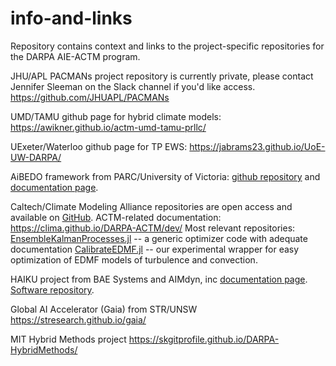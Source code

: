 # info-and-links
Repository contains context and links to the project-specific repositories for the DARPA AIE-ACTM program. 

JHU/APL PACMANs project repository is currently private, please contact Jennifer Sleeman on the Slack channel if you'd like access. 
https://github.com/JHUAPL/PACMANs

UMD/TAMU github page for hybrid climate models: 
https://awikner.github.io/actm-umd-tamu-prllc/

UExeter/Waterloo github page for TP EWS: 
https://jabrams23.github.io/UoE-UW-DARPA/

AiBEDO framework from PARC/University of Victoria: [github repository]( 
https://github.com/kramea/aibedo/) and 
[documentation page](https://aibedo.readthedocs.io/).

Caltech/Climate Modeling Alliance repositories are open access and available on [GitHub](https://github.com/CliMA). 
ACTM-related documentation: https://clima.github.io/DARPA-ACTM/dev/
Most relevant repositories: 
[EnsembleKalmanProcesses.jl](https://github.com/CliMA/EnsembleKalmanProcesses.jl) -- a generic optimizer code with adequate documentation 
[CalibrateEDMF.jl](https://github.com/CliMA/CalibrateEDMF.jl) -- our experimental wrapper for easy optimization of EDMF models of turbulence and convection.

HAIKU project from BAE Systems and AIMdyn, inc 
[documentation page](https://bae-systems-haiku.github.io/HAIKU/). 
[Software repository](https://github.com/BAE-Systems-HAIKU/HAIKU/).

Global AI Accelerator (Gaia) from STR/UNSW 
https://stresearch.github.io/gaia/

MIT Hybrid Methods project
https://skgitprofile.github.io/DARPA-HybridMethods/
